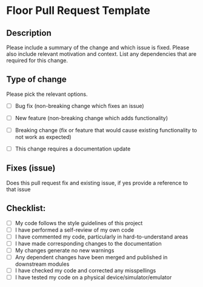# Floor Pull Request Template

## Description

Please include a summary of the change and which issue is fixed. Please also include relevant motivation and context. List any dependencies that are required for this change.


## Type of change

Please pick the relevant options.

- [ ] Bug fix (non-breaking change which fixes an issue)
- [ ] New feature (non-breaking change which adds functionality)
- [ ] Breaking change (fix or feature that would cause existing functionality to not work as expected)
- [ ] This change requires a documentation update


## Fixes (issue)

Does this pull request fix and existing issue, if yes provide a reference to that issue 



## Checklist:

- [ ] My code follows the style guidelines of this project
- [ ] I have performed a self-review of my own code
- [ ] I have commented my code, particularly in hard-to-understand areas
- [ ] I have made corresponding changes to the documentation
- [ ] My changes generate no new warnings
- [ ] Any dependent changes have been merged and published in downstream modules
- [ ] I have checked my code and corrected any misspellings
- [ ] I have tested my code on a physical device/simulator/emulator

